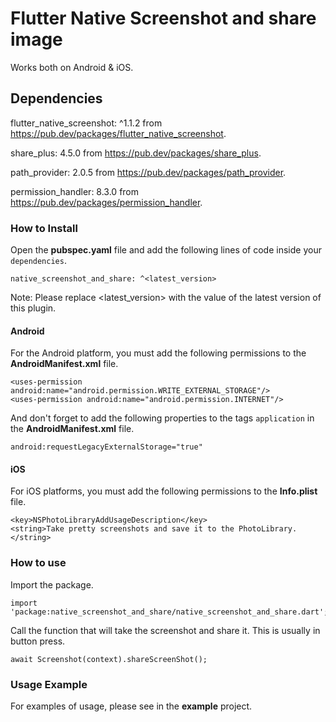 # Flutter Native Screenshot and share image

Works both on Android & iOS.

## Dependencies

flutter_native_screenshot: ^1.1.2 from https://pub.dev/packages/flutter_native_screenshot.

share_plus: 4.5.0 from https://pub.dev/packages/share_plus.

path_provider: 2.0.5 from https://pub.dev/packages/path_provider.

permission_handler: 8.3.0 from https://pub.dev/packages/permission_handler.

### How to Install

Open the **pubspec.yaml** file and add the following lines of code inside your `dependencies`.

```
native_screenshot_and_share: ^<latest_version>
```

Note: Please replace <latest_version> with the value of the latest version of this plugin.

#### Android

For the Android platform, you must add the following permissions to the **AndroidManifest.xml** file.

```
<uses-permission android:name="android.permission.WRITE_EXTERNAL_STORAGE"/>
<uses-permission android:name="android.permission.INTERNET"/>
```

And don't forget to add the following properties to the tags `application` in the **AndroidManifest.xml** file.

```
android:requestLegacyExternalStorage="true"
```

#### iOS

For iOS platforms, you must add the following permissions to the **Info.plist** file.

```
<key>NSPhotoLibraryAddUsageDescription</key>
<string>Take pretty screenshots and save it to the PhotoLibrary.</string>
```

### How to use

Import the package.

```
import 'package:native_screenshot_and_share/native_screenshot_and_share.dart';
```

Call the function that will take the screenshot and share it. This is usually in button press.

```
await Screenshot(context).shareScreenShot();
```

### Usage Example

For examples of usage, please see in the **example** project.
